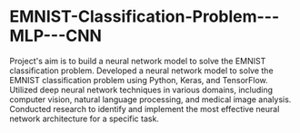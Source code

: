 # EMNIST-Classification-Problem---MLP---CNN
Project's aim is to build a neural network model to solve the EMNIST classification problem.
Developed a neural network model to solve the EMNIST classification problem using Python, Keras, and TensorFlow.
Utilized deep neural network techniques in various domains, including computer vision, natural language processing, and medical image analysis.
Conducted research to identify and implement the most effective neural network architecture for a specific task.
